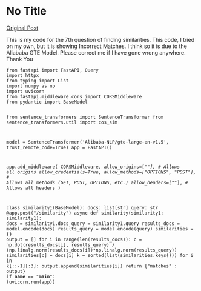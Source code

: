 # No Title

[Original Post](https://discourse.onlinedegree.iitm.ac.in/t/163247/123)

<p>This is my code for the 7th question of finding similarities. This code, I tried on my own, but it is showing Incorrect Matches. I think so it is due to the Aliababa GTE Model. Please correct me if I have gone wrong anywhere. Thank You</p>
<pre data-code-wrap="python"><code class="lang-python">from fastapi import FastAPI, Query
import httpx
from typing import List
import numpy as np
import uvicorn
from fastapi.middleware.cors import CORSMiddleware
from pydantic import BaseModel

from sentence_transformers import SentenceTransformer
from sentence_transformers.util import cos_sim

model = SentenceTransformer('Alibaba-NLP/gte-large-en-v1.5', trust_remote_code=True)
app = FastAPI()

app.add_middleware(
    CORSMiddleware,
    allow_origins=["*"],  # Allows all origins
    allow_credentials=True,
    allow_methods=["OPTIONS", "POST"],  # Allows all methods (GET, POST, OPTIONS, etc.)
    allow_headers=["*"],  # Allows all headers
)

class similarity1(BaseModel):
    docs: list[str]
    query: str
@app.post("/similarity")
async def similarity(similarity1: similarity1):
    docs = similarity1.docs
    query = similarity1.query
    results_docs = model.encode(docs)
    results_query = model.encode(query)
    similarities = {}
    output = []
    for i in range(len(results_docs)):
        c = np.dot(results_docs[i], results_query) / (np.linalg.norm(results_docs[i])*np.linalg.norm(results_query))
        similarities[c] = docs[i]
    k = sorted(list(similarities.keys()))
    for i in k[::-1][:3]:
        output.append(similarities[i])
    return {"matches" : output}
if __name__ == "__main__":
  (uvicorn.run(app))

</code></pre>